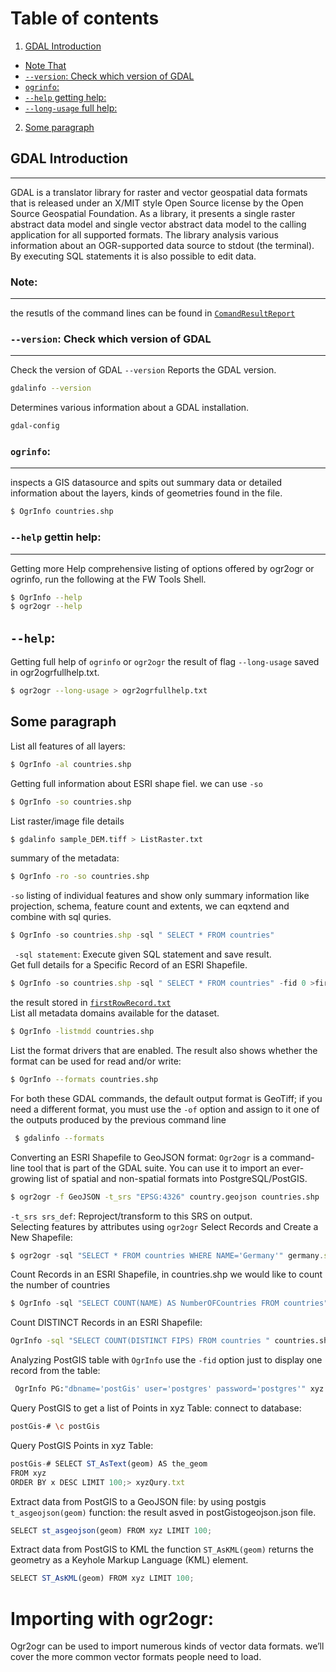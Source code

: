 # Table of contents
1. [GDAL Introduction](#introduction)
- [Note That](#note)
- [`--version`: Check which version of GDAL](#version)
- [`ogrinfo`: ](#datasource)
- [`--help` getting help: ](#help)
- [`--long-usage` full help:](#fullhelp)
2. [Some paragraph](#paragraph1)

## GDAL Introduction <a name="introduction"></a>
------
GDAL is a translator library for raster and vector geospatial data formats that is released under an X/MIT style Open Source license by the Open Source Geospatial Foundation. As a library, it presents a single raster abstract data model and single vector abstract data model to the calling application for all supported formats.
The library analysis various information about an OGR-supported data source to stdout (the terminal). By executing SQL statements it is also possible to edit data.

### Note: <a name="note"></a>
-----
the resutls of the command lines can be found in [`ComandResultReport`](https://github.com/Daham-Mustaf/GDAL_For_-geospatial_analysis/tree/main/ComandResultReport)

### `--version`: Check which version of GDAL <a name="version"></a>
----
Check the version of GDAL
`--version` Reports the GDAL version.
```bash
gdalinfo --version
```
Determines various information about a GDAL installation.
```bash
gdal-config
```

### `ogrinfo`: <a name="datasource"></a>
---
inspects a GIS datasource and spits out summary data or detailed information about the layers, kinds of geometries found in the file.
```bash
$ OgrInfo countries.shp
```

### `--help` gettin help: <a name="help"></a>
---
Getting more Help comprehensive listing of options offered by ogr2ogr or ogrinfo, run the following at the FW Tools Shell.
```bash
$ OgrInfo --help
$ ogr2ogr --help
```
`--help`: <a name="fullhelp"></a>
--------------------------------
Getting full help of `ogrinfo` or  `ogr2ogr` the result of flag `--long-usage` saved in ogr2ogrfullhelp.txt.<br />
```bash
$ ogr2ogr --long-usage > ogr2ogrfullhelp.txt
```
## Some paragraph <a name="paragraph1"></a>

List all features of all layers:
```bash
$ OgrInfo -al countries.shp 
```


 Getting full information about ESRI shape fiel. we can use  `-so`
```bash
$ OgrInfo -so countries.shp
```
List raster/image file details
```bash
$ gdalinfo sample_DEM.tiff > ListRaster.txt
```
summary of the metadata:
```bash
$ OgrInfo -ro -so countries.shp
```
`-so` listing of individual features and show only summary information like projection, schema, feature count and extents, we can eqxtend and combine with sql quries.

```js
$ OgrInfo -so countries.shp -sql " SELECT * FROM countries"
```
` -sql statement`: Execute given SQL statement and save result.<br />
Get full details for a Specific Record of an ESRI Shapefile.
```js
$ OgrInfo -so countries.shp -sql " SELECT * FROM countries" -fid 0 >firstRowRecord.txt
```
the result stored in [`firstRowRecord.txt`](https://github.com/Daham-Mustaf/GDAL_For_-geospatial_analysis/blob/main/ComandResultReport/firstRowRecord.txt)<br />
List all metadata domains available for the dataset.
```bash
$ OgrInfo -listmdd countries.shp
```
List the format drivers that are enabled. The result also shows whether the format can be used for
read and/or write:
```bash
$ OgrInfo --formats countries.shp 
```
For both these GDAL commands, the default output format is GeoTiff; if you need a different format, you must use the `-of` option and assign to it one of the outputs produced by the previous command line
```bash
 $ gdalinfo --formats
 ```
Converting an ESRI Shapefile to GeoJSON format: `Ogr2ogr` is a command-line tool that is part of the GDAL suite. You can use it to import an ever-growing list of spatial and non-spatial formats into PostgreSQL/PostGIS. 
```bash
$ ogr2ogr -f GeoJSON -t_srs "EPSG:4326" country.geojson countries.shp
```
`-t_srs srs_def`: Reproject/transform to this SRS on output. <br />
Selecting features by attributes using `ogr2ogr` Select Records and Create a New Shapefile:
```js
$ ogr2ogr -sql "SELECT * FROM countries WHERE NAME='Germany'" germany.shp countries.shp
```
Count Records in an ESRI Shapefile, in countries.shp we would like to count the number of countries
```js
$ OgrInfo -sql "SELECT COUNT(NAME) AS NumberOFCountries FROM countries" countries.shp >NameOFCountries.txt
```
Count DISTINCT Records in an ESRI Shapefile:
```bash
OgrInfo -sql "SELECT COUNT(DISTINCT FIPS) FROM countries " countries.shp> DISTINCTFIPS.txt
```
Analyzing PostGIS table with `OgrInfo` use the `-fid` option just to display one record from the table:
```bash
 OgrInfo PG:"dbname='postGis' user='postgres' password='postgres'" xyz -fid 1 >xyzTable.txt
```
 Query PostGIS to get a list of Points in xyz Table:
 connect to database:
 ```bash
 postGis-# \c postGis  
 ```
 Query PostGIS Points in xyz Table:
 ```js
 postGis-# SELECT ST_AsText(geom) AS the_geom 
 FROM xyz 
 ORDER BY x DESC LIMIT 100;> xyzQury.txt
 ```
 Extract data from PostGIS to a GeoJSON file: by using postgis `t_asgeojson(geom)` function: the result asved in postGistogeojson.json file.
  ```js
 SELECT st_asgeojson(geom) FROM xyz LIMIT 100;
 ```
Extract data from PostGIS to KML the function `ST_AsKML(geom)` returns the geometry as a Keyhole Markup Language (KML) element. 
```js
SELECT ST_AsKML(geom) FROM xyz LIMIT 100;
 ```
 # Importing with ogr2ogr:<br />
Ogr2ogr can be used to import numerous kinds of vector data formats. we’ll cover the more common vector formats people need to load.
